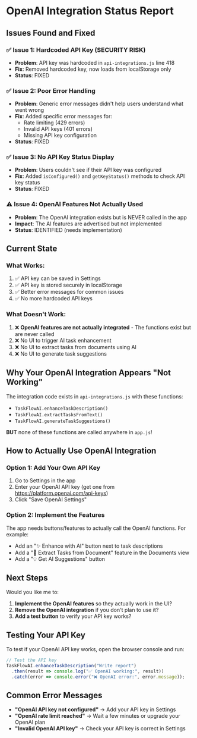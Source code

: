 # OpenAI Integration Status Report

## Issues Found and Fixed

### ✅ **Issue 1: Hardcoded API Key (SECURITY RISK)**
- **Problem**: API key was hardcoded in `api-integrations.js` line 418
- **Fix**: Removed hardcoded key, now loads from localStorage only
- **Status**: FIXED

### ✅ **Issue 2: Poor Error Handling**
- **Problem**: Generic error messages didn't help users understand what went wrong
- **Fix**: Added specific error messages for:
  - Rate limiting (429 errors)
  - Invalid API keys (401 errors)
  - Missing API key configuration
- **Status**: FIXED

### ✅ **Issue 3: No API Key Status Display**
- **Problem**: Users couldn't see if their API key was configured
- **Fix**: Added `isConfigured()` and `getKeyStatus()` methods to check API key status
- **Status**: FIXED

### ⚠️ **Issue 4: OpenAI Features Not Actually Used**
- **Problem**: The OpenAI integration exists but is NEVER called in the app
- **Impact**: The AI features are advertised but not implemented
- **Status**: IDENTIFIED (needs implementation)

## Current State

### What Works:
1. ✅ API key can be saved in Settings
2. ✅ API key is stored securely in localStorage
3. ✅ Better error messages for common issues
4. ✅ No more hardcoded API keys

### What Doesn't Work:
1. ❌ **OpenAI features are not actually integrated** - The functions exist but are never called
2. ❌ No UI to trigger AI task enhancement
3. ❌ No UI to extract tasks from documents using AI
4. ❌ No UI to generate task suggestions

## Why Your OpenAI Integration Appears "Not Working"

The integration code exists in `api-integrations.js` with these functions:
- `TaskFlowAI.enhanceTaskDescription()`
- `TaskFlowAI.extractTasksFromText()`
- `TaskFlowAI.generateTaskSuggestions()`

**BUT** none of these functions are called anywhere in `app.js`!

## How to Actually Use OpenAI Integration

### Option 1: Add Your Own API Key
1. Go to Settings in the app
2. Enter your OpenAI API key (get one from https://platform.openai.com/api-keys)
3. Click "Save OpenAI Settings"

### Option 2: Implement the Features
The app needs buttons/features to actually call the OpenAI functions. For example:
- Add an "✨ Enhance with AI" button next to task descriptions
- Add a "📄 Extract Tasks from Document" feature in the Documents view
- Add a "💡 Get AI Suggestions" button

## Next Steps

Would you like me to:
1. **Implement the OpenAI features** so they actually work in the UI?
2. **Remove the OpenAI integration** if you don't plan to use it?
3. **Add a test button** to verify your API key works?

## Testing Your API Key

To test if your OpenAI API key works, open the browser console and run:
```javascript
// Test the API key
TaskFlowAI.enhanceTaskDescription("Write report")
  .then(result => console.log("✅ OpenAI working:", result))
  .catch(error => console.error("❌ OpenAI error:", error.message));
```

## Common Error Messages

- **"OpenAI API key not configured"** → Add your API key in Settings
- **"OpenAI rate limit reached"** → Wait a few minutes or upgrade your OpenAI plan
- **"Invalid OpenAI API key"** → Check your API key is correct in Settings
